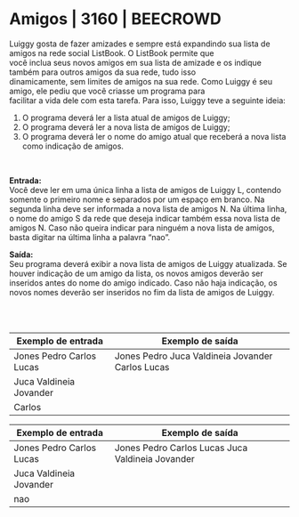 # Amigos | 3160 | BEECROWD

<p> 
Luiggy gosta de fazer amizades e sempre está expandindo sua lista de amigos na rede social ListBook. O ListBook permite que</br>você inclua seus novos amigos em sua lista de amizade e os indique também para outros amigos da sua rede, tudo isso</br>dinamicamente, sem limites de amigos na sua rede. Como Luiggy é seu amigo, ele pediu que você criasse um programa para</br>facilitar a vida dele com esta tarefa. Para isso, Luiggy teve a seguinte ideia:


1. O programa deverá ler a lista atual de amigos de Luiggy;</br>
2. O programa deverá ler a nova lista de amigos de Luiggy;</br>
3. O programa deverá ler o nome do amigo atual que receberá a nova lista como indicação de amigos.</br>
</p>

</br>

<p>
  
**Entrada:** </br>
Você deve ler em uma única linha a lista de amigos de Luiggy L, contendo somente o primeiro nome e separados por um espaço em branco. Na segunda linha deve ser informada a nova lista de amigos N. Na última linha, o nome do amigo S da rede que deseja indicar também essa nova lista de amigos N. Caso não queira indicar para ninguém a nova lista de amigos, basta digitar na última linha a palavra “nao”.

**Saída:** </br>
Seu programa deverá exibir a nova lista de amigos de Luiggy atualizada. Se houver indicação de um amigo da lista, os novos amigos deverão ser inseridos antes do nome do amigo indicado. Caso não haja indicação, os novos nomes deverão ser inseridos no fim da lista de amigos de Luiggy.
</p>

</br></br>

| **Exemplo de entrada** | **Exemplo de saída** |
|------------------------|----------------------|
|Jones Pedro Carlos Lucas| Jones Pedro Juca Valdineia Jovander Carlos Lucas|
|Juca Valdineia Jovander||
|Carlos||


| **Exemplo de entrada** | **Exemplo de saída** |
|------------------------|----------------------|
|Jones Pedro Carlos Lucas| Jones Pedro Carlos Lucas Juca Valdineia Jovander|
|Juca Valdineia Jovander||
|nao||
